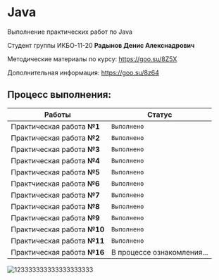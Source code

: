 # Java
Выполнение практических работ по Java

Студент группы ИКБО-11-20 **Радынов Денис Алекснадрович**

Методические материалы по курсу: https://goo.su/8Z5X

Дополнительная информация: https://goo.su/8z64

**Процесс выполнения:**
---
Работы          |  Статус
-----------------------------|----------------------
Практическая работа **№1**   | `Выполнено`
Практическая работа **№2**   | `Выполнено`
Практическая работа **№3**   | `Выполнено`
Практическая работа **№4**   | `Выполнено`
Практическая работа **№5**   | `Выполнено`
Практчиеская работа **№6**   | `Выполнено`
Практическая работа **№7**   | `Выполнено`
Практическая работа **№8**   | `Выполнено`
Практическая работа **№9**   | `Выполнено`
Практическая работа **№10**  | `Выполнено`
Практическая работа **№11**  | `Выполнено`
Практическая работа **№16**  | В процессе ознакомления...

![123333333333333333333](https://user-images.githubusercontent.com/56730272/140059093-2bf39dac-f658-4759-88c9-004c19e8dfa6.jpg)
